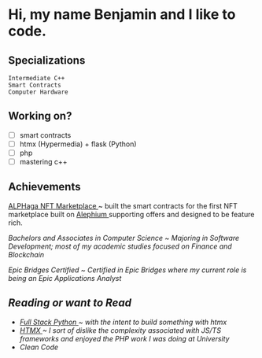 # Hi, my name Benjamin and I like to code.

## Specializations

`Intermediate C++` <br/>
`Smart Contracts` <br/>
`Computer Hardware` <br/>

## Working on?

- [ ] smart contracts
- [ ] htmx (Hypermedia) + flask (Python)
- [ ] php
- [ ] mastering c++

## Achievements

<a href="https://alphaga.app"> ALPHaga NFT Marketplace <a/> ~ built the smart contracts for the first NFT marketplace built on <a href="https://alephium.org"> Alephium <a/> supporting offers and designed to be feature rich. <br/>

<i> Bachelors and Associates in Computer Science <i/> ~ Majoring in Software Development; most of my academic studies focused on Finance and Blockchain <br/>

<i> Epic Bridges Certified <i/> ~ Certified in Epic Bridges where my current role is being an Epic Applications Analyst <br/>

## Reading or want to Read

- <a href="https://www.fullstackpython.com/"> Full Stack Python <a/> ~ with the intent to build something with htmx
- <a href="https://htmx.org/"> HTMX </a> ~ I sort of dislike the complexity associated with JS/TS frameworks and enjoyed the PHP work I was doing at University 
- Clean Code


